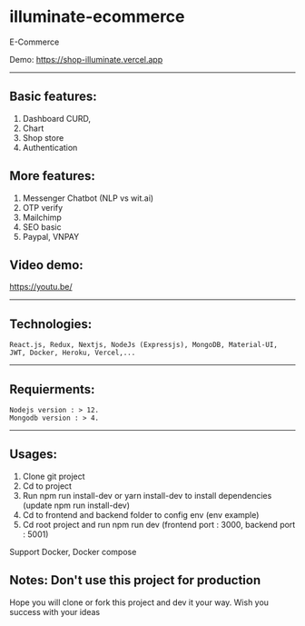 # illuminate-ecommerce
E-Commerce

Demo: https://shop-illuminate.vercel.app

---

## Basic features:

1. Dashboard CURD,
2. Chart
3. Shop store
4. Authentication

## More features:

1. Messenger Chatbot (NLP vs wit.ai)
2. OTP verify
3. Mailchimp
4. SEO basic
5. Paypal, VNPAY

## Video demo: 

https://youtu.be/  

---

## Technologies:

    React.js, Redux, Nextjs, NodeJs (Expressjs), MongoDB, Material-UI, JWT, Docker, Heroku, Vercel,...

---

## Requierments:

    Nodejs version : > 12.
    Mongodb version : > 4.

---

## Usages:

1. Clone git project
2. Cd to project
3. Run npm run install-dev or yarn install-dev to install dependencies (update npm run install-dev)
4. Cd to frontend and backend folder to config env (env example)
5. Cd root project and run npm run dev (frontend port : 3000, backend port : 5001)

Support Docker, Docker compose

## Notes: Don't use this project for production

Hope you will clone or fork this project and dev it your way. Wish you success with your ideas
